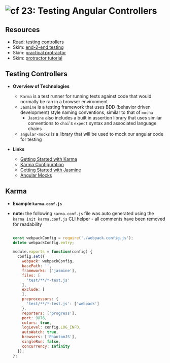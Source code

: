 ![cf](http://i.imgur.com/7v5ASc8.png) 23: Testing Angular Controllers
=====================================

## Resources
* Read: [testing controllers]
* Skim: [end-2-end testing]
* Skim: [practical protractor]
* Skim: [protractor tutorial]

## Testing Controllers
  * **Overview of Technologies**
    * `Karma` is a test runner for running tests against code that would normally be ran in a browser environment
    * `Jasmine` is a testing framework that uses BDD (behavior driven development) style naming conventions, similar to that of `mocha`
      * `Jasmine` also includes a built in assertion library that uses similar conventions to `chai`'s `expect` syntax and associated language chains
    * `angular-mocks` is a library that will be used to mock our angular code for testing

  * **Links**
    * [Getting Started with Karma](https://karma-runner.github.io/1.0/intro/how-it-works.html)
    * [Karma Configuration](https://karma-runner.github.io/latest/intro/configuration.html)
    * [Getting Started with Jasmine](https://jasmine.github.io/2.0/introduction.html)
    * [Angular Mocks](https://docs.angularjs.org/api/ngMock#!)

## Karma

  * **Example `karma.conf.js`**
  * **note:** the following `karma.conf.js` file was auto generated using the `karma init karma.conf.js` CLI helper - all comments have been removed for readability

    ``` javascript

    const webpackConfig = require('./webpack.config.js');
    delete webpackConfig.entry;

    module.exports = function(config) {
      config.set({
        webpack: webpackConfig,
        basePath: '',
        frameworks: ['jasmine'],
        files: [
          'test/**/*-test.js'
        ],
        exclude: [
        ],
        preprocessors: {
          'test/**/*-test.js': ['webpack']
        },
        reporters: ['progress'],
        port: 9876,
        colors: true,
        logLevel: config.LOG_INFO,
        autoWatch: true,
        browsers: ['PhantomJS'],
        singleRun: false,
        concurrency: Infinity
      });
    };
    ```

[testing controllers]: http://www.bradoncode.com/blog/2015/06/05/ngmock-fundamentals-testing-controllers/
[end-2-end testing]: https://docs.angularjs.org/guide/e2e-testing
[practical protractor]: http://www.ng-newsletter.com/posts/practical-protractor.html
[protractor tutorial]: https://angular.github.io/protractor/#/tutorial
